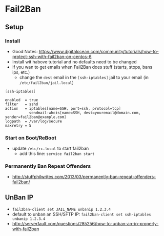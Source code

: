 Fail2Ban
========

Setup
-------

### Install
- Good Notes: https://www.digitalocean.com/community/tutorials/how-to-protect-ssh-with-fail2ban-on-centos-6
- Install wit habove tutorial and no defaults need to be changed
- If you wan to get emails when Fail2Ban does stuff (starts, stops, bans ips, etc.)
  - change the `dest` email in the `[ssh-iptables]` jail to your email (in `/etc/fail2ban/jail.local`)

```
[ssh-iptables]

enabled  = true
filter   = sshd
action   = iptables[name=SSH, port=ssh, protocol=tcp]
           sendmail-whois[name=SSH, dest=youremail@domain.com, sender=fail2ban@example.com]
logpath  = /var/log/secure
maxretry = 5
```

### Start on Boot/ReBoot
- update `/etc/rc.local` to start fail2ban
  - add this line: `service fail2ban start`

### Permanently Ban Repeat Offenders
- http://stuffphilwrites.com/2013/03/permanently-ban-repeat-offenders-fail2ban/

UnBan IP
--------
- `fail2ban-client set JAIL_NAME unbanip 1.2.3.4`
- default to unban an SSH/SFTP IP: `fail2ban-client set ssh-iptables unbanip 1.2.3.4`
- http://serverfault.com/questions/285256/how-to-unban-an-ip-properly-with-fail2ban
